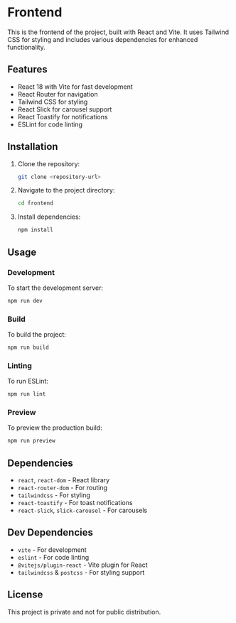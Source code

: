 # Frontend

This is the frontend of the project, built with React and Vite. It uses Tailwind CSS for styling and includes various dependencies for enhanced functionality.

## Features
- React 18 with Vite for fast development
- React Router for navigation
- Tailwind CSS for styling
- React Slick for carousel support
- React Toastify for notifications
- ESLint for code linting

## Installation
1. Clone the repository:
   ```sh
   git clone <repository-url>
   ```
2. Navigate to the project directory:
   ```sh
   cd frontend
   ```
3. Install dependencies:
   ```sh
   npm install
   ```

## Usage
### Development
To start the development server:
```sh
npm run dev
```

### Build
To build the project:
```sh
npm run build
```

### Linting
To run ESLint:
```sh
npm run lint
```

### Preview
To preview the production build:
```sh
npm run preview
```

## Dependencies
- `react`, `react-dom` - React library
- `react-router-dom` - For routing
- `tailwindcss` - For styling
- `react-toastify` - For toast notifications
- `react-slick`, `slick-carousel` - For carousels

## Dev Dependencies
- `vite` - For development
- `eslint` - For code linting
- `@vitejs/plugin-react` - Vite plugin for React
- `tailwindcss` & `postcss` - For styling support

## License
This project is private and not for public distribution.